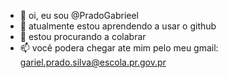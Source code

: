 - 👋 oi, eu sou @PradoGabrieel
- 🌱 atualmente estou aprendendo a usar o github
- 💞️ estou procurando a colabrar
- 📫 você podera chegar ate mim pelo meu gmail: gariel.prado.silva@escola.pr.gov.pr
<!---
PradoGabrieel/PradoGabrieel is a ✨ special ✨ repository because its `README.md` (this file) appears on your GitHub profile.
You can click the Preview link to take a look at your changes.
--->
